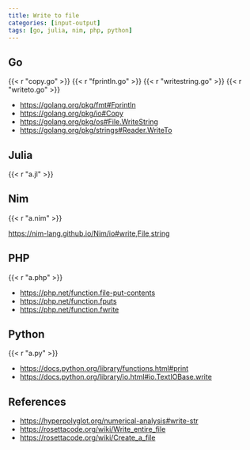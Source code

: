 ```yaml
---
title: Write to file
categories: [input-output]
tags: [go, julia, nim, php, python]
---
```


## Go

{{< r "copy.go" >}}
{{< r "fprintln.go" >}}
{{< r "writestring.go" >}}
{{< r "writeto.go" >}}

- <https://golang.org/pkg/fmt#Fprintln>
- <https://golang.org/pkg/io#Copy>
- <https://golang.org/pkg/os#File.WriteString>
- <https://golang.org/pkg/strings#Reader.WriteTo>

## Julia

{{< r "a.jl" >}}

## Nim

{{< r "a.nim" >}}

<https://nim-lang.github.io/Nim/io#write,File,string>

## PHP

{{< r "a.php" >}}

- <https://php.net/function.file-put-contents>
- <https://php.net/function.fputs>
- <https://php.net/function.fwrite>

## Python

{{< r "a.py" >}}

- <https://docs.python.org/library/functions.html#print>
- <https://docs.python.org/library/io.html#io.TextIOBase.write>

## References

- <https://hyperpolyglot.org/numerical-analysis#write-str>
- <https://rosettacode.org/wiki/Write_entire_file>
- <https://rosettacode.org/wiki/Create_a_file>
